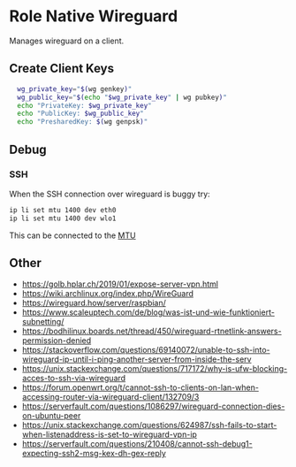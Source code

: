 # Role Native Wireguard
Manages wireguard on a client.

## Create Client Keys
```bash
  wg_private_key="$(wg genkey)"
  wg_public_key="$(echo "$wg_private_key" | wg pubkey)"
  echo "PrivateKey: $wg_private_key"
  echo "PublicKey: $wg_public_key"
  echo "PresharedKey: $(wg genpsk)"
```

## Debug 

### SSH

When the SSH connection over wireguard is buggy try: 

```bash
ip li set mtu 1400 dev eth0
ip li set mtu 1400 dev wlo1
```

This can be connected to the [MTU](https://www.imperva.com/learn/application-security/what-is-mtu-mss/) 

## Other
- https://golb.hplar.ch/2019/01/expose-server-vpn.html
- https://wiki.archlinux.org/index.php/WireGuard
- https://wireguard.how/server/raspbian/
- https://www.scaleuptech.com/de/blog/was-ist-und-wie-funktioniert-subnetting/
- https://bodhilinux.boards.net/thread/450/wireguard-rtnetlink-answers-permission-denied
- https://stackoverflow.com/questions/69140072/unable-to-ssh-into-wireguard-ip-until-i-ping-another-server-from-inside-the-serv
- https://unix.stackexchange.com/questions/717172/why-is-ufw-blocking-acces-to-ssh-via-wireguard
- https://forum.openwrt.org/t/cannot-ssh-to-clients-on-lan-when-accessing-router-via-wireguard-client/132709/3
- https://serverfault.com/questions/1086297/wireguard-connection-dies-on-ubuntu-peer
- https://unix.stackexchange.com/questions/624987/ssh-fails-to-start-when-listenaddress-is-set-to-wireguard-vpn-ip
- https://serverfault.com/questions/210408/cannot-ssh-debug1-expecting-ssh2-msg-kex-dh-gex-reply